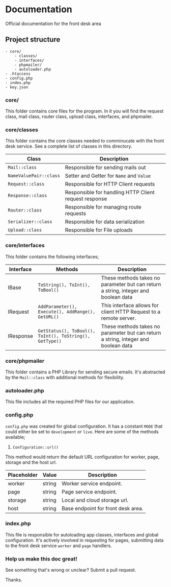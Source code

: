 # Documentation
Official documentation for the front desk area

## Project structure
```plain
- core/
    - classes/
    - interfaces/
    - phpmailer/
    - autoloader.php
- .htaccess
- config.php
- index.php
- key.json
```

### core/
This folder contains core files for the program. In it you will find the request class, mail class, router class, upload class, interfaces, and phpmailer.

### core/classes
This folder contains the core classes needed to comminucate with the front desk service. See a complete list of classes in this directory.

Class | Description
------|------------
```Mail::class``` | Responsible for sending mails out
```NameValuePair::class``` | Setter and Getter for ```Name``` and ```Value```
```Request::class``` | Responsible for HTTP Client requests
```Response::class``` | Responsible for handling HTTP Client request response
```Router::class``` | Responsible for managing route requests
```Serializer::class``` | Responsible for data serialization
```Upload::class``` | Responsible for File uploads

### core/interfaces
This folder contains the following interfaces;

Interface | Methods | Description
----------|---------|------------
IBase | ```ToString(), ToInt(), ToBool()``` | These methods takes no parameter but can return a string, integer and boolean data
IRequest | ```AddParameter(), Execute(), AddRange(), GetURL()``` | This interface allows for client HTTP Request to a remote server.
IResponse | ```GetStatus(), ToBool(), ToInt(), ToString(), GetType()``` | These methods takes no parameter but can return a string, integer and boolean data

### core/phpmailer
This folder contains a PHP Library for sending secure emails. It's abstracted by the ```Mail::class``` with additional methods for flexibility. 

### autoloader.php
This file includes all the required PHP files for our application.

### config.php
```config.php``` was created for global configuration. It has a constant ```MODE``` that could either be set to ```development``` or ```live```. Here are some of the methods available;

1. ```Configuration::url()```

This method would return the default URL configuration for worker, page, storage and the host url. 

Placeholder | Value | Description
------------|-------|------------
worker | string | Worker service endpoint.
page | string | Page service endpoint.
storage | string | Local and cloud storage url.
host | string | Base endpoint for front desk area.

### index.php
This file is responsible for autoloading app classes, interfaces and global configuration. It's actively involved in requesting for pages, submitting data to the front desk service ```worker``` and ```page``` handlers.

### Help us make this doc great!

See something that's wrong or unclear? Submit a pull request.

Thanks.

